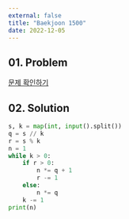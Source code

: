 ```yaml
---
external: false
title: "Baekjoon 1500"
date: 2022-12-05
---
```


## 01. Problem

[문제 확인하기](https://www.acmicpc.net/problem/1500)

## 02. Solution

```Python
s, k = map(int, input().split())
q = s // k
r = s % k
n = 1
while k > 0:
    if r > 0:
        n *= q + 1
        r -= 1
    else:
        n *= q
    k -= 1
print(n)
```
